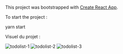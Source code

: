 This project was bootstrapped with [Create React App](https://github.com/facebook/create-react-app).

To start the project :

yarn start


Visuel du projet :

![todolist-1](https://user-images.githubusercontent.com/44287876/48960045-215b3f00-ef6a-11e8-9d2a-90460d38658b.jpg)
![todolist-2](https://user-images.githubusercontent.com/44287876/48960046-215b3f00-ef6a-11e8-88af-68ff4cab4f8e.jpg)
![todolist-3](https://user-images.githubusercontent.com/44287876/48960047-215b3f00-ef6a-11e8-9691-e5cd2632a55e.jpg)
